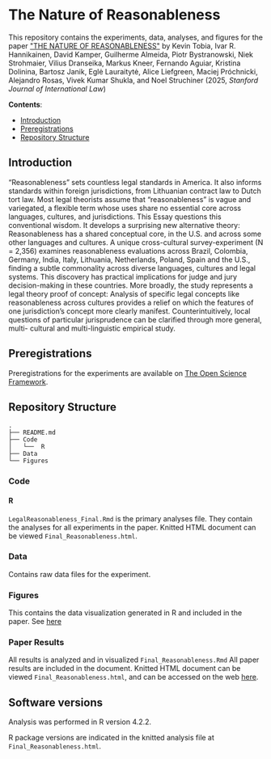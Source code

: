 # The Nature of Reasonableness

This repository contains the experiments, data, analyses, and figures for the paper ["THE NATURE OF REASONABLENESS"](https://papers.ssrn.com/sol3/papers.cfm?abstract_id=5185137) by Kevin Tobia, Ivar R. Hannikainen, David Kamper, Guilherme Almeida, Piotr Bystranowski, Niek Strohmaier, Vilius Dranseika, Markus Kneer, Fernando Aguiar, Kristina Dolinina, Bartosz Janik, Eglė Lauraitytė, Alice Liefgreen, Maciej Próchnicki, Alejandro Rosas, Vivek Kumar Shukla, and Noel Struchiner (2025, _Stanford Journal of International Law_)

__Contents__:

- [Introduction](#introduction)
- [Preregistrations](#preregistrations)
- [Repository Structure](#repository-structure)

## Introduction

“Reasonableness” sets countless legal standards in America. It also informs standards within foreign jurisdictions, from Lithuanian contract law to Dutch tort law. Most legal theorists assume that “reasonableness” is vague and variegated, a flexible term whose uses share no essential core across languages, cultures, and jurisdictions. This Essay questions this conventional wisdom. It develops a surprising new alternative theory: Reasonableness has a shared conceptual core, in the U.S. and across some other languages and cultures. A unique cross-cultural survey-experiment (N = 2,356) examines reasonableness evaluations across Brazil, Colombia, Germany, India, Italy, Lithuania, Netherlands, Poland, Spain and the U.S., finding a subtle commonality across diverse languages, cultures and legal systems. This discovery has practical implications for judge and jury decision-making in these countries. More broadly, the study represents a legal theory proof of concept: Analysis of specific legal concepts like reasonableness across cultures provides a relief on which the features of one jurisdiction’s concept more clearly manifest. Counterintuitively, local questions of particular jurisprudence can be clarified through more general, multi- cultural and multi-linguistic empirical study.

## Preregistrations

Preregistrations for the experiments are available on [The Open Science Framework](https://osf.io/sk7r3/).

## Repository Structure

```
.
├── README.md
├── Code
│   └──  R
├── Data
└── Figures
```

### Code

#### R

`LegalReasonableness_Final.Rmd` is the primary analyses file. They contain the analyses for all experiments in the paper. Knitted HTML document can be viewed `Final_Reasonableness.html`.

### Data

Contains raw data files for the experiment.

### Figures

This contains the data visualization generated in R and included in the paper. See [here](https://dgk-law-and-cognition-lab.github.io/natureofreasonableness_crosscultural/Figures/Figure1.jpg)

### Paper Results

All results is analyzed and in visualized `Final_Reasonableness.Rmd` All paper results are included in the document. Knitted HTML document can be viewed `Final_Reasonableness.html`, and can be accessed on the web [here](https://dgk-law-and-cognition-lab.github.io/natureofreasonableness_crosscultural/Code/R/Final_Reasonableness.html).

## Software versions 

Analysis was performed in R version 4.2.2.

R package versions are indicated in the knitted analysis file at `Final_Reasonableness.html`.

